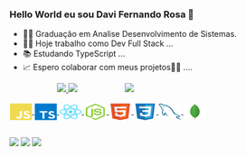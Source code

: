 ### Hello World eu sou Davi Fernando Rosa 👋

- 👨‍🎓 Graduação em Analise Desenvolvimento de Sistemas.
- 👨‍💻 Hoje trabalho como Dev Full Stack  ...
- 📚 Estudando TypeScript  ...
- 📈 Espero colaborar com meus projetos🤗🚀 ....


<div align="center">
  <a href="https://github.com/davifernandorosa">
  <img height="180em" src="https://github-readme-stats.vercel.app/api?username=davifernandorosa&show_icons=true&theme=dark&include_all_commits=true&count_private=true"/>
  <img height="180em" src="https://github-readme-stats.vercel.app/api/top-langs/?username=davifernandorosa&layout=compact&langs_count=7&theme=dark"/>
    <img width="300" src="https://lh4.googleusercontent.com/-xdGTklY01qA/UiF8b20d2-I/AAAAAAAAdKM/5yw8RNCw3TM/w400-h300-no/cafe-quentinho.gif" align="right">
</div>

<div style="display: inline_block"><br>
  <img align="center" alt="davi-Js" height="30" width="40" src="https://raw.githubusercontent.com/devicons/devicon/master/icons/javascript/javascript-plain.svg">
  <img align="center" alt="davi-Ts" height="30" width="40" src="https://raw.githubusercontent.com/devicons/devicon/master/icons/typescript/typescript-plain.svg">
  <img align="center" alt="davi-React" height="30" width="40" src="https://raw.githubusercontent.com/devicons/devicon/master/icons/react/react-original.svg">
  <img align="center" alt="davi-node" height="30" width="40" src="https://raw.githubusercontent.com/devicons/devicon/master/icons/nodejs/nodejs-original.svg">
  <img align="center" alt="davi-HTML" height="30" width="40" src="https://raw.githubusercontent.com/devicons/devicon/master/icons/html5/html5-original.svg">
  <img align="center" alt="davi-CSS" height="30" width="40" src="https://raw.githubusercontent.com/devicons/devicon/master/icons/css3/css3-original.svg">
  <img align="center" alt="davi-mysql" height="30" width="40" src="https://raw.githubusercontent.com/devicons/devicon/master/icons/mysql/mysql-original.svg">
  <img align="center" alt="davi-mongodb" height="30" width="40" src="https://raw.githubusercontent.com/devicons/devicon/master/icons/mongodb/mongodb-original.svg">
  
</div>
  
   ##
 
<div> 
 
  <a href="https://www.instagram.com/davi_fernando_rosa/" target="_blank"><img src="https://img.shields.io/badge/-Instagram-%23E4405F?style=for-the-badge&logo=instagram&logoColor=white" target="_blank"></a>
  <a href = "mailto:davifernandorosa@gmail.com"><img src="https://img.shields.io/badge/Gmail-D14836?style=for-the-badge&logo=gmail&logoColor=white" target="_blank"></a>
  <a href="https://www.linkedin.com/in/davi-fernando-rosa-814b5b209/" target="_blank"><img src="https://img.shields.io/badge/-LinkedIn-%230077B5?style=for-the-badge&logo=linkedin&logoColor=white" target="_blank"></a> 
 
 
</div>

